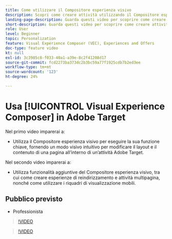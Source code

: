 ```yaml
---
title: Come utilizzare il Compositore esperienza visivo
description: Scopri come creare attività utilizzando il Compositore esperienza visivo.
landing-page-description: Guarda questi video per scoprire come creare attività utilizzando il Compositore esperienza visivo.
short-description: Guarda questi video per scoprire come creare attività utilizzando il Compositore esperienza visivo.
role: User
level: Beginner
topic: Personalization
feature: Visual Experience Composer (VEC), Experiences and Offers
doc-type: feature video
kt: null
exl-id: 3c3985c8-f033-40a1-a39e-8c2f41208d17
source-git-commit: fcd2273ba373dc2b3bc59a77f1925cdb7b2ed3ee
workflow-type: tm+mt
source-wordcount: '123'
ht-degree: 24%

---
```


# Usa [!UICONTROL Visual Experience Composer] in Adobe Target

Nel primo video imparerai a:

* Utilizza il Compositore esperienza visivo per eseguire la sua funzione chiave, fornendo un modo visivo intuitivo per modificare il layout e il contenuto di una pagina all’interno di un’attività Adobe Target.

Nel secondo video imparerai a:

* Utilizza funzionalità aggiuntive del Compositore esperienza visivo, tra cui come creare esperienze di reindirizzamento e attività multipagina, nonché come utilizzare i riquadri di visualizzazione mobili.

## Pubblico previsto

* Professionista

>[!VIDEO](https://video.tv.adobe.com/v/17399/?quality=12)

>[!VIDEO](https://video.tv.adobe.com/v/17401/?quality=12)
